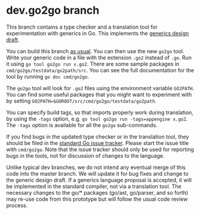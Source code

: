 # dev.go2go branch

This branch contains a type checker and a translation tool for
experimentation with generics in Go.
This implements the [generics design draft](https://go.googlesource.com/proposal/+/refs/heads/master/design/go2draft-type-parameters.md).

You can build this branch [as
usual](https://golang.org/doc/install/source).
You can then use the new `go2go` tool.
Write your generic code in a file with the extension `.go2` instead of
`.go`.
Run it using `go tool go2go run x.go2`.
There are some sample packages in `cmd/go2go/testdata/go2path/src`.
You can see the full documentation for the tool by running `go doc
cmd/go2go`.

The `go2go` tool will look for `.go2` files using the environment variable `GO2PATH`.
You can find some useful packages that you might want to experiment with by
setting `GO2PATH=$GOROOT/src/cmd/go2go/testdata/go2path`.

You can specify build tags, so that imports properly work during translation,
by using the `-tags` option, e.g. `go tool go2go run -tags=appengine x.go2`.
The `-tags` option is available for all the `go2go` sub-commands.

If you find bugs in the updated type checker or in the translation
tool, they should be filed in the [standard Go issue
tracker](https://golang.org/issue).
Please start the issue title with `cmd/go2go`.
Note that the issue tracker should only be used for reporting bugs in
the tools, not for discussion of changes to the language.

Unlike typical dev branches, we do not intend any eventual merge of
this code into the master branch.
We will update it for bug fixes and change to the generic design
draft.
If a generics language proposal is accepted, it will be implemented in
the standard compiler, not via a translation tool.
The necessary changes to the go/* packages (go/ast, go/parser, and so
forth) may re-use code from this prototype but will follow the usual
code review process.
